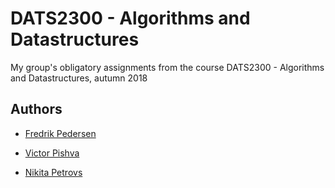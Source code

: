 # DATS2300 - Algorithms and Datastructures
My group's obligatory assignments from the course DATS2300 - Algorithms and Datastructures, autumn 2018

## Authors
 - [Fredrik Pedersen](https://github.com/FredrikPedersen)

 - [Victor Pishva](https://github.com/VictorPishva)
 
 - [Nikita Petrovs](https://github.com/nikkip98)
